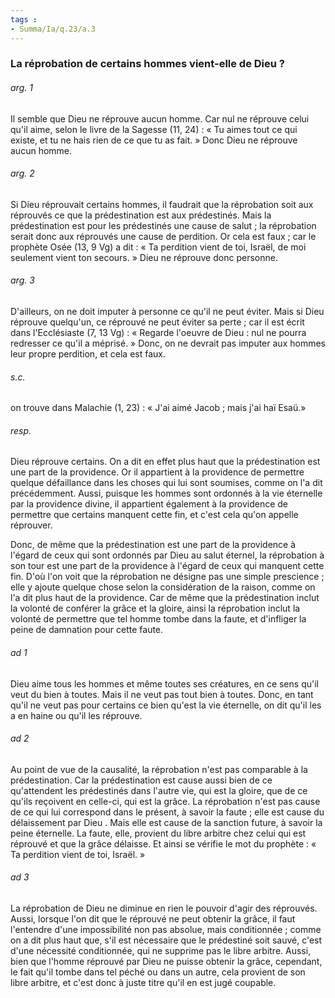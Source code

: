 ```yaml
---
tags : 
- Summa/Ia/q.23/a.3
---
```


### La réprobation de certains hommes vient-elle de Dieu ?

###### arg. 1
Il semble que Dieu ne réprouve aucun homme. Car nul ne réprouve celui qu'il aime, selon le livre de la Sagesse (11, 24) : « Tu aimes tout ce qui existe, et tu ne hais rien de ce que tu as fait. » Donc Dieu ne réprouve aucun homme. 

###### arg. 2
Si Dieu réprouvait certains hommes, il faudrait que la réprobation soit aux réprouvés ce que la prédestination est aux prédestinés. Mais la prédestination est pour les prédestinés une cause de salut ; la réprobation serait donc aux réprouvés une cause de perdition. Or cela est faux ; car le prophète Osée (13, 9 Vg) a dit : « Ta perdition vient de toi, Israël, de moi seulement vient ton secours. » Dieu ne réprouve donc personne. 

###### arg. 3
D'ailleurs, on ne doit imputer à personne ce qu'il ne peut éviter. Mais si Dieu réprouve quelqu'un, ce réprouvé ne peut éviter sa perte ; car il est écrit dans l'Ecclésiaste (7, 13 Vg) : « Regarde l'oeuvre de Dieu : nul ne pourra redresser ce qu'il a méprisé. » Donc, on ne devrait pas imputer aux hommes leur propre perdition, et cela est faux. 

###### s.c.
on trouve dans Malachie (1, 23) : « J'ai aimé Jacob ; mais j'ai haï Esaü.» 

###### resp.
Dieu réprouve certains. On a dit en effet plus haut que la prédestination est une part de la providence. Or il appartient à la providence de permettre quelque défaillance dans les choses qui lui sont soumises, comme on l'a dit précédemment. Aussi, puisque les hommes sont ordonnés à la vie éternelle par la providence divine, il appartient également à la providence de permettre que certains manquent cette fin, et c'est cela qu'on appelle réprouver. 

Donc, de même que la prédestination est une part de la providence à l'égard de ceux qui sont ordonnés par Dieu au salut éternel, la réprobation à son tour est une part de la providence à l'égard de ceux qui manquent cette fin. D'où l'on voit que la réprobation ne désigne pas une simple prescience ; elle y ajoute quelque chose selon la considération de la raison, comme on l'a dit plus haut de la providence. Car de même que la prédestination inclut la volonté de conférer la grâce et la gloire, ainsi la réprobation inclut la volonté de permettre que tel homme tombe dans la faute, et d'infliger la peine de damnation pour cette faute. 

###### ad 1
Dieu aime tous les hommes et même toutes ses créatures, en ce sens qu'il veut du bien à toutes. Mais il ne veut pas tout bien à toutes. Donc, en tant qu'il ne veut pas pour certains ce bien qu'est la vie éternelle, on dit qu'il les a en haine ou qu'il les réprouve. 

###### ad 2
Au point de vue de la causalité, la réprobation n'est pas comparable à la prédestination. Car la prédestination est cause aussi bien de ce qu'attendent les prédestinés dans l'autre vie, qui est la gloire, que de ce qu'ils reçoivent en celle-ci, qui est la grâce. La réprobation n'est pas cause de ce qui lui correspond dans le présent, à savoir la faute ; elle est cause du délaissement par Dieu . Mais elle est cause de la sanction future, à savoir la peine éternelle. La faute, elle, provient du libre arbitre chez celui qui est réprouvé et que la grâce délaisse. Et ainsi se vérifie le mot du prophète : « Ta perdition vient de toi, Israël. » 

###### ad 3
La réprobation de Dieu ne diminue en rien le pouvoir d'agir des réprouvés. Aussi, lorsque l'on dit que le réprouvé ne peut obtenir la grâce, il faut l'entendre d'une impossibilité non pas absolue, mais conditionnée ; comme on a dit plus haut que, s'il est nécessaire que le prédestiné soit sauvé, c'est d'une nécessité conditionnée, qui ne supprime pas le libre arbitre. Aussi, bien que l'homme réprouvé par Dieu ne puisse obtenir la grâce, cependant, le fait qu'il tombe dans tel péché ou dans un autre, cela provient de son libre arbitre, et c'est donc à juste titre qu'il en est jugé coupable. 



